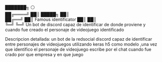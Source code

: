 ███████╗     ⚪           
██╔════╝     ██║
█████╗       ██║  
██╔══╝       ██║   Famous identificator
██║          ██║  
╚═╝          ╚═╝
Un bot de discord capaz de identificar de donde proviene y cuando fue creado el personaje de videojuego identificado 


Descripcion detallada:
un bot de la redsocial discord capaz de identificar  entre personajes de videojuegos utilizando keras h5 como modelo ,una vez que identifico el personaje de videojuego escribe por el chat cuando fue crado por que empresa y en que juego 

